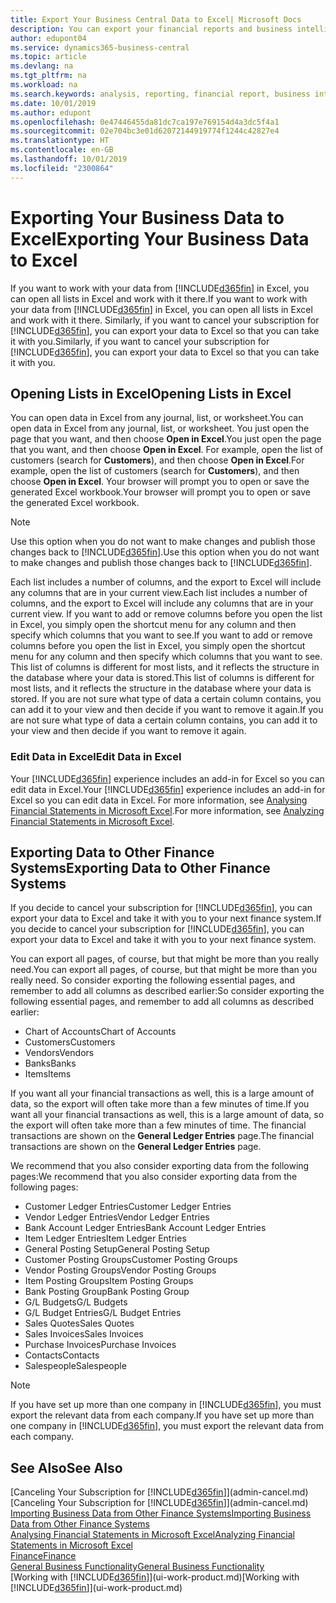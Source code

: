 ```yaml
---
title: Export Your Business Central Data to Excel| Microsoft Docs
description: You can export your financial reports and business intelligence data from Business Central  to Excel, or open your data in Excel.
author: edupont04
ms.service: dynamics365-business-central
ms.topic: article
ms.devlang: na
ms.tgt_pltfrm: na
ms.workload: na
ms.search.keywords: analysis, reporting, financial report, business intelligence, BI, Excel
ms.date: 10/01/2019
ms.author: edupont
ms.openlocfilehash: 0e47446455da81dc7ca197e769154d4a3dc5f4a1
ms.sourcegitcommit: 02e704bc3e01d62072144919774f1244c42827e4
ms.translationtype: HT
ms.contentlocale: en-GB
ms.lasthandoff: 10/01/2019
ms.locfileid: "2300864"
---
```

# <a name="exporting-your-business-data-to-excel"></a><span data-ttu-id="9ec78-103">Exporting Your Business Data to Excel</span><span class="sxs-lookup"><span data-stu-id="9ec78-103">Exporting Your Business Data to Excel</span></span>
<span data-ttu-id="9ec78-104">If you want to work with your data from [!INCLUDE[d365fin](includes/d365fin_md.md)] in Excel, you can open all lists in Excel and work with it there.</span><span class="sxs-lookup"><span data-stu-id="9ec78-104">If you want to work with your data from [!INCLUDE[d365fin](includes/d365fin_md.md)] in Excel, you can open all lists in Excel and work with it there.</span></span> <span data-ttu-id="9ec78-105">Similarly, if you want to cancel your subscription for [!INCLUDE[d365fin](includes/d365fin_md.md)], you can export your data to Excel so that you can take it with you.</span><span class="sxs-lookup"><span data-stu-id="9ec78-105">Similarly, if you want to cancel your subscription for [!INCLUDE[d365fin](includes/d365fin_md.md)], you can export your data to Excel so that you can take it with you.</span></span>

## <a name="opening-lists-in-excel"></a><span data-ttu-id="9ec78-106">Opening Lists in Excel</span><span class="sxs-lookup"><span data-stu-id="9ec78-106">Opening Lists in Excel</span></span>
<span data-ttu-id="9ec78-107">You can open data in Excel from any journal, list, or worksheet.</span><span class="sxs-lookup"><span data-stu-id="9ec78-107">You can open data in Excel from any journal, list, or worksheet.</span></span> <span data-ttu-id="9ec78-108">You just open the page that you want, and then choose **Open in Excel**.</span><span class="sxs-lookup"><span data-stu-id="9ec78-108">You just open the page that you want, and then choose **Open in Excel**.</span></span> <span data-ttu-id="9ec78-109">For example, open the list of customers (search for **Customers**), and then choose **Open in Excel**.</span><span class="sxs-lookup"><span data-stu-id="9ec78-109">For example, open the list of customers (search for **Customers**), and then choose **Open in Excel**.</span></span> <span data-ttu-id="9ec78-110">Your browser will prompt you to open or save the generated Excel workbook.</span><span class="sxs-lookup"><span data-stu-id="9ec78-110">Your browser will prompt you to open or save the generated Excel workbook.</span></span>  

> [!NOTE]
> <span data-ttu-id="9ec78-111">Use this option when you do not want to make changes and publish those changes back to [!INCLUDE[d365fin](includes/d365fin_md.md)].</span><span class="sxs-lookup"><span data-stu-id="9ec78-111">Use this option when you do not want to make changes and publish those changes back to [!INCLUDE[d365fin](includes/d365fin_md.md)].</span></span>  

<span data-ttu-id="9ec78-112">Each list includes a number of columns, and the export to Excel will include any columns that are in your current view.</span><span class="sxs-lookup"><span data-stu-id="9ec78-112">Each list includes a number of columns, and the export to Excel will include any columns that are in your current view.</span></span> <span data-ttu-id="9ec78-113">If you want to add or remove columns before you open the list in Excel, you simply open the shortcut menu for any column and then specify which columns that you want to see.</span><span class="sxs-lookup"><span data-stu-id="9ec78-113">If you want to add or remove columns before you open the list in Excel, you simply open the shortcut menu for any column and then specify which columns that you want to see.</span></span> <span data-ttu-id="9ec78-114">This list of columns is different for most lists, and it reflects the structure in the database where your data is stored.</span><span class="sxs-lookup"><span data-stu-id="9ec78-114">This list of columns is different for most lists, and it reflects the structure in the database where your data is stored.</span></span> <span data-ttu-id="9ec78-115">If you are not sure what type of data a certain column contains, you can add it to your view and then decide if you want to remove it again.</span><span class="sxs-lookup"><span data-stu-id="9ec78-115">If you are not sure what type of data a certain column contains, you can add it to your view and then decide if you want to remove it again.</span></span>  

### <a name="edit-data-in-excel"></a><span data-ttu-id="9ec78-116">Edit Data in Excel</span><span class="sxs-lookup"><span data-stu-id="9ec78-116">Edit Data in Excel</span></span>
<span data-ttu-id="9ec78-117">Your [!INCLUDE[d365fin](includes/d365fin_md.md)] experience includes an add-in for Excel so you can edit data in Excel.</span><span class="sxs-lookup"><span data-stu-id="9ec78-117">Your [!INCLUDE[d365fin](includes/d365fin_md.md)] experience includes an add-in for Excel so you can edit data in Excel.</span></span> <span data-ttu-id="9ec78-118">For more information, see [Analysing Financial Statements in Microsoft Excel](finance-analyze-excel.md).</span><span class="sxs-lookup"><span data-stu-id="9ec78-118">For more information, see [Analyzing Financial Statements in Microsoft Excel](finance-analyze-excel.md).</span></span>  

## <a name="exporting-data-to-other-finance-systems"></a><span data-ttu-id="9ec78-119">Exporting Data to Other Finance Systems</span><span class="sxs-lookup"><span data-stu-id="9ec78-119">Exporting Data to Other Finance Systems</span></span>
<span data-ttu-id="9ec78-120">If you decide to cancel your subscription for [!INCLUDE[d365fin](includes/d365fin_md.md)], you can export your data to Excel and take it with you to your next finance system.</span><span class="sxs-lookup"><span data-stu-id="9ec78-120">If you decide to cancel your subscription for [!INCLUDE[d365fin](includes/d365fin_md.md)], you can export your data to Excel and take it with you to your next finance system.</span></span>  

<span data-ttu-id="9ec78-121">You can export all pages, of course, but that might be more than you really need.</span><span class="sxs-lookup"><span data-stu-id="9ec78-121">You can export all pages, of course, but that might be more than you really need.</span></span> <span data-ttu-id="9ec78-122">So consider exporting the following essential pages, and remember to add all columns as described earlier:</span><span class="sxs-lookup"><span data-stu-id="9ec78-122">So consider exporting the following essential pages, and remember to add all columns as described earlier:</span></span>  

* <span data-ttu-id="9ec78-123">Chart of Accounts</span><span class="sxs-lookup"><span data-stu-id="9ec78-123">Chart of Accounts</span></span>  
* <span data-ttu-id="9ec78-124">Customers</span><span class="sxs-lookup"><span data-stu-id="9ec78-124">Customers</span></span>  
* <span data-ttu-id="9ec78-125">Vendors</span><span class="sxs-lookup"><span data-stu-id="9ec78-125">Vendors</span></span>  
* <span data-ttu-id="9ec78-126">Banks</span><span class="sxs-lookup"><span data-stu-id="9ec78-126">Banks</span></span>  
* <span data-ttu-id="9ec78-127">Items</span><span class="sxs-lookup"><span data-stu-id="9ec78-127">Items</span></span>  

<span data-ttu-id="9ec78-128">If you want all your financial transactions as well, this is a large amount of data, so the export will often take more than a few minutes of time.</span><span class="sxs-lookup"><span data-stu-id="9ec78-128">If you want all your financial transactions as well, this is a large amount of data, so the export will often take more than a few minutes of time.</span></span> <span data-ttu-id="9ec78-129">The financial transactions are shown on the **General Ledger Entries** page.</span><span class="sxs-lookup"><span data-stu-id="9ec78-129">The financial transactions are shown on the **General Ledger Entries** page.</span></span>  

<span data-ttu-id="9ec78-130">We recommend that you also consider exporting data from the following pages:</span><span class="sxs-lookup"><span data-stu-id="9ec78-130">We recommend that you also consider exporting data from the following pages:</span></span>  

* <span data-ttu-id="9ec78-131">Customer Ledger Entries</span><span class="sxs-lookup"><span data-stu-id="9ec78-131">Customer Ledger Entries</span></span>  
* <span data-ttu-id="9ec78-132">Vendor Ledger Entries</span><span class="sxs-lookup"><span data-stu-id="9ec78-132">Vendor Ledger Entries</span></span>  
* <span data-ttu-id="9ec78-133">Bank Account Ledger Entries</span><span class="sxs-lookup"><span data-stu-id="9ec78-133">Bank Account Ledger Entries</span></span>  
* <span data-ttu-id="9ec78-134">Item Ledger Entries</span><span class="sxs-lookup"><span data-stu-id="9ec78-134">Item Ledger Entries</span></span>  
* <span data-ttu-id="9ec78-135">General Posting Setup</span><span class="sxs-lookup"><span data-stu-id="9ec78-135">General Posting Setup</span></span>  
* <span data-ttu-id="9ec78-136">Customer Posting Groups</span><span class="sxs-lookup"><span data-stu-id="9ec78-136">Customer Posting Groups</span></span>  
* <span data-ttu-id="9ec78-137">Vendor Posting Groups</span><span class="sxs-lookup"><span data-stu-id="9ec78-137">Vendor Posting Groups</span></span>  
* <span data-ttu-id="9ec78-138">Item Posting Groups</span><span class="sxs-lookup"><span data-stu-id="9ec78-138">Item Posting Groups</span></span>  
* <span data-ttu-id="9ec78-139">Bank Posting Group</span><span class="sxs-lookup"><span data-stu-id="9ec78-139">Bank Posting Group</span></span>  
* <span data-ttu-id="9ec78-140">G/L Budgets</span><span class="sxs-lookup"><span data-stu-id="9ec78-140">G/L Budgets</span></span>  
* <span data-ttu-id="9ec78-141">G/L Budget Entries</span><span class="sxs-lookup"><span data-stu-id="9ec78-141">G/L Budget Entries</span></span>  
* <span data-ttu-id="9ec78-142">Sales Quotes</span><span class="sxs-lookup"><span data-stu-id="9ec78-142">Sales Quotes</span></span>  
* <span data-ttu-id="9ec78-143">Sales Invoices</span><span class="sxs-lookup"><span data-stu-id="9ec78-143">Sales Invoices</span></span>  
* <span data-ttu-id="9ec78-144">Purchase Invoices</span><span class="sxs-lookup"><span data-stu-id="9ec78-144">Purchase Invoices</span></span>  
* <span data-ttu-id="9ec78-145">Contacts</span><span class="sxs-lookup"><span data-stu-id="9ec78-145">Contacts</span></span>  
* <span data-ttu-id="9ec78-146">Salespeople</span><span class="sxs-lookup"><span data-stu-id="9ec78-146">Salespeople</span></span>  

> [!NOTE]  
>   <span data-ttu-id="9ec78-147">If you have set up more than one company in [!INCLUDE[d365fin](includes/d365fin_md.md)], you must export the relevant data from each company.</span><span class="sxs-lookup"><span data-stu-id="9ec78-147">If you have set up more than one company in [!INCLUDE[d365fin](includes/d365fin_md.md)], you must export the relevant data from each company.</span></span>

## <a name="see-also"></a><span data-ttu-id="9ec78-148">See Also</span><span class="sxs-lookup"><span data-stu-id="9ec78-148">See Also</span></span>
<span data-ttu-id="9ec78-149">[Canceling Your Subscription for [!INCLUDE[d365fin](includes/d365fin_md.md)]](admin-cancel.md)</span><span class="sxs-lookup"><span data-stu-id="9ec78-149">[Canceling Your Subscription for [!INCLUDE[d365fin](includes/d365fin_md.md)]](admin-cancel.md)</span></span>  
[<span data-ttu-id="9ec78-150">Importing Business Data from Other Finance Systems</span><span class="sxs-lookup"><span data-stu-id="9ec78-150">Importing Business Data from Other Finance Systems</span></span>](across-import-data-configuration-packages.md)  
[<span data-ttu-id="9ec78-151">Analysing Financial Statements in Microsoft Excel</span><span class="sxs-lookup"><span data-stu-id="9ec78-151">Analyzing Financial Statements in Microsoft Excel</span></span>](finance-analyze-excel.md)  
[<span data-ttu-id="9ec78-152">Finance</span><span class="sxs-lookup"><span data-stu-id="9ec78-152">Finance</span></span>](finance.md)  
[<span data-ttu-id="9ec78-153">General Business Functionality</span><span class="sxs-lookup"><span data-stu-id="9ec78-153">General Business Functionality</span></span>](ui-across-business-areas.md)  
<span data-ttu-id="9ec78-154">[Working with [!INCLUDE[d365fin](includes/d365fin_md.md)]](ui-work-product.md)</span><span class="sxs-lookup"><span data-stu-id="9ec78-154">[Working with [!INCLUDE[d365fin](includes/d365fin_md.md)]](ui-work-product.md)</span></span>  
